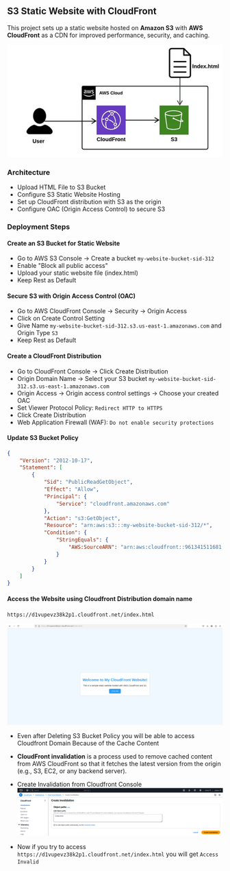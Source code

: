 ## S3 Static Website with CloudFront ##
This project sets up a static website hosted on **Amazon S3** with **AWS CloudFront** as a CDN for improved performance, security, and caching.

![S3 Static Website](https://github.com/nawab312/AWS/blob/main/AWS_CloudFront/Projects/S3_Static_Website/Images/Static_Website_S3.png)

### Architecture ###
- Upload HTML File to S3 Bucket
- Configure S3 Static Website Hosting
- Set up CloudFront distribution with S3 as the origin
- Configure OAC (Origin Access Control) to secure S3

### Deployment Steps ###

#### Create an S3 Bucket for Static Website ####
- Go to AWS S3 Console → Create a bucket `my-website-bucket-sid-312`
- Enable "Block all public access"
- Upload your static website file (index.html)
- Keep Rest as Default

#### Secure S3 with Origin Access Control (OAC) ####
- Go to AWS CloudFront Console → Security → Origin Access
- Click on Create Control Setting
- Give Name `my-website-bucket-sid-312.s3.us-east-1.amazonaws.com` and Origin Type `S3`
- Keep Rest as Default

#### Create a CloudFront Distribution ####
- Go to CloudFront Console → Click Create Distribution
- Origin Domain Name → Select your S3 bucket `my-website-bucket-sid-312.s3.us-east-1.amazonaws.com`
- Origin Access → Origin access control settings → Choose your created OAC
- Set Viewer Protocol Policy: `Redirect HTTP to HTTPS`
- Click Create Distribution
- Web Application Firewall (WAF): `Do not enable security protections`

#### Update S3 Bucket Policy ####
```json
{
	"Version": "2012-10-17",
	"Statement": [
		{
			"Sid": "PublicReadGetObject",
			"Effect": "Allow",
			"Principal": {
				"Service": "cloudfront.amazonaws.com"
			},
			"Action": "s3:GetObject",
			"Resource": "arn:aws:s3:::my-website-bucket-sid-312/*",
			"Condition": {
				"StringEquals": {
					"AWS:SourceARN": "arn:aws:cloudfront::961341511681:distribution/E1CVL7UCR4ON28"
				}
			}
		}
	]
}
```

#### Access the Website using Cloudfront Distribution domain name ####
`https://d1vupevz38k2p1.cloudfront.net/index.html`

![MyWebsite](https://github.com/nawab312/AWS/blob/main/AWS_CloudFront/Projects/S3_Static_Website/Images/MyWebsite.png)

* Even after Deleting S3 Bucket Policy you will be able to access Cloudfront Domain Because of the Cache Content

* **CloudFront invalidation** is a process used to remove cached content from AWS CloudFront so that it fetches the latest version from the origin (e.g., S3, EC2, or any backend server).

* Create Invalidation from Cloudfront Console
![Invalidation](https://github.com/nawab312/AWS/blob/main/AWS_CloudFront/Projects/S3_Static_Website/Images/Invalidation.png)

* Now if you try to access `https://d1vupevz38k2p1.cloudfront.net/index.html` you will get `Access Invalid`
